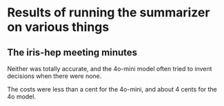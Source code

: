 # Results of running the summarizer on various things

## The iris-hep meeting minutes

Neither was totally accurate, and the 4o-mini model often tried to invent decisions when there were none.

The costs were less than a cent for the 4o-mini, and about 4 cents for the 4o model.
